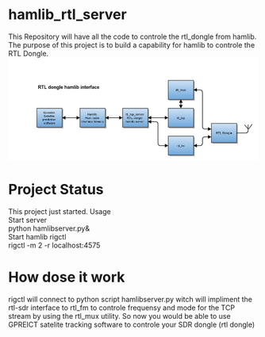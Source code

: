# hamlib_rtl_server
This Repository will have all the code to controle the rtl_dongle from hamlib.<br>
The purpose of this project is to build a capability for hamlib to controle the RTL Dongle.<br>
![Alt text](rtl_dongle_hamlib_server.jpg?raw=true "Block diagram")<br>
# Project Status
This project just started.
Usage<br>
Start server<br>
python hamlibserver.py& <br>
Start hamlib rigctl<br>
rigctl -m 2 -r localhost:4575<br>
# How dose it work
rigctl will connect to python script hamlibserver.py witch will impliment the rtl-sdr interface to rtl_fm to controle frequensy and mode for the TCP stream by using the rtl_mux utility.
So now you would be able to use GPREICT satelite tracking software to controle your SDR dongle (rtl dongle)
